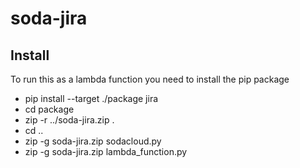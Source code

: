 # soda-jira
## Install
To run this as a lambda function you need to install the pip package
- pip install --target ./package jira
- cd package
- zip -r ../soda-jira.zip .
- cd ..
- zip -g soda-jira.zip sodacloud.py
- zip -g soda-jira.zip lambda_function.py
